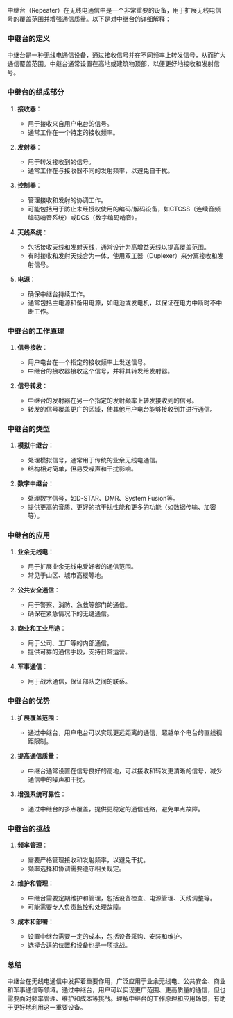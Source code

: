 中继台（Repeater）在无线电通信中是一个非常重要的设备，用于扩展无线电信号的覆盖范围并增强通信质量。以下是对中继台的详细解释：

### 中继台的定义

中继台是一种无线电通信设备，通过接收信号并在不同频率上转发信号，从而扩大通信覆盖范围。中继台通常设置在高地或建筑物顶部，以便更好地接收和发射信号。

### 中继台的组成部分

1. **接收器**：
   - 用于接收来自用户电台的信号。
   - 通常工作在一个特定的接收频率。

2. **发射器**：
   - 用于转发接收到的信号。
   - 通常工作在与接收器不同的发射频率，以避免自干扰。

3. **控制器**：
   - 管理接收和发射的协调工作。
   - 可能包括用于防止未经授权使用的编码/解码设备，如CTCSS（连续音频编码哨音系统）或DCS（数字编码哨音）。

4. **天线系统**：
   - 包括接收天线和发射天线，通常设计为高增益天线以提高覆盖范围。
   - 有时接收和发射天线合为一体，使用双工器（Duplexer）来分离接收和发射信号。

5. **电源**：
   - 确保中继台持续工作。
   - 通常包括主电源和备用电源，如电池或发电机，以保证在电力中断时不中断工作。

### 中继台的工作原理

1. **信号接收**：
   - 用户电台在一个指定的接收频率上发送信号。
   - 中继台的接收器接收这个信号，并将其转发给发射器。

2. **信号转发**：
   - 中继台的发射器在另一个指定的发射频率上转发接收到的信号。
   - 转发的信号覆盖更广的区域，使其他用户电台能够接收到并进行通信。

### 中继台的类型

1. **模拟中继台**：
   - 处理模拟信号，通常用于传统的业余无线电通信。
   - 结构相对简单，但易受噪声和干扰影响。

2. **数字中继台**：
   - 处理数字信号，如D-STAR、DMR、System Fusion等。
   - 提供更高的音质、更好的抗干扰性能和更多的功能（如数据传输、加密等）。

### 中继台的应用

1. **业余无线电**：
   - 用于扩展业余无线电爱好者的通信范围。
   - 常见于山区、城市高楼等地。

2. **公共安全通信**：
   - 用于警察、消防、急救等部门的通信。
   - 确保在紧急情况下的无缝通信。

3. **商业和工业用途**：
   - 用于公司、工厂等的内部通信。
   - 提供可靠的通信手段，支持日常运营。

4. **军事通信**：
   - 用于战术通信，保证部队之间的联系。

### 中继台的优势

1. **扩展覆盖范围**：
   - 通过中继台，用户电台可以实现更远距离的通信，超越单个电台的直线视距限制。

2. **提高通信质量**：
   - 中继台通常设置在信号良好的高地，可以接收和转发更清晰的信号，减少通信中的噪声和干扰。

3. **增强系统可靠性**：
   - 通过中继台的多点覆盖，提供更稳定的通信链路，避免单点故障。

### 中继台的挑战

1. **频率管理**：
   - 需要严格管理接收和发射频率，以避免干扰。
   - 频率选择和协调需要遵守相关规定。

2. **维护和管理**：
   - 中继台需要定期维护和管理，包括设备检查、电源管理、天线调整等。
   - 可能需要专人负责监控和处理故障。

3. **成本和部署**：
   - 设置中继台需要一定的成本，包括设备采购、安装和维护。
   - 选择合适的位置和设备也是一项挑战。

### 总结

中继台在无线电通信中发挥着重要作用，广泛应用于业余无线电、公共安全、商业和军事通信等领域。通过中继台，用户可以实现更广范围、更高质量的通信，但也需要面对频率管理、维护和成本等挑战。理解中继台的工作原理和应用场景，有助于更好地利用这一重要设备。